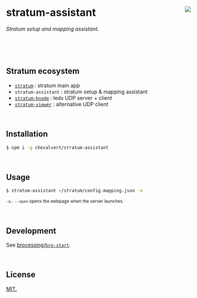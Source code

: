 # stratum-assistant [<img src="https://github.com/chevalvert.png?size=100" align="right">](http://chevalvert.fr/)

*Stratum setup and mapping assistant.*

<br>
<br>
<br>

## Stratum ecosystem
- [`stratum`](https://github.com/chevalvert/stratum/) : stratum main app
- `stratum-assistant` : stratum setup & mapping assistant
- [`stratum-hnode`](https://github.com/Hemisphere-Project/STRATUM) : leds UDP server + client
- [`stratum-viewer`](https://github.com/chevalvert/stratum-viewer) : alternative UDP client

<br>

## Installation

```sh
$ npm i -g chevalvert/stratum-assistant
```

<br>

## Usage
```sh
$ stratum-assistant ~/stratum/config.mapping.json -o
```
<sup>`-o, --open` opens the webpage when the server launches.</sup>

<br>

## Development
See [brocessing/`bro-start`](https://github.com/brocessing/bro-start).

<br>

## License
[MIT.](https://tldrlegal.com/license/mit-license)
